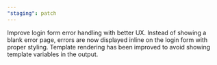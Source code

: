 ```yaml
---
"staging": patch
---
```


Improve login form error handling with better UX. Instead of showing a blank error page, errors are now displayed inline on the login form with proper styling. Template rendering has been improved to avoid showing template variables in the output.
